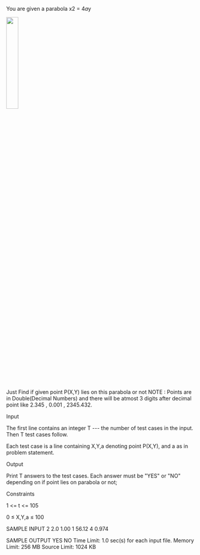 You are given a parabola  x2 = 4*a*y

<img src="https://he-s3.s3.amazonaws.com/media/uploads/a502a3c3-cb3e-4183-aba1-ba14711a0704.png"  width="25%" height="25%" />
 

Just Find if given point P(X,Y) lies on this parabola or not
NOTE : Points are in Double(Decimal Numbers) and there will be atmost 3 digits after decimal point like 2.345 , 0.001 , 2345.432.

 

Input

The first line contains an integer T  --- the number of test cases in the input. Then T test cases follow.

Each test case is a line containing X,Y,a  denoting point P(X,Y), and a as in problem statement.
 

Output

Print T answers to the test cases.
Each answer must be "YES" or "NO" depending on if point lies on parabola or not;

Constraints

1 <= t <= 105

0 ≤ X,Y,a ≤ 100

SAMPLE INPUT 
2
2.0 1.00 1
56.12 4 0.974
 
SAMPLE OUTPUT 
YES
NO
Time Limit:	1.0 sec(s) for each input file.
Memory Limit:	256 MB
Source Limit:	1024 KB
